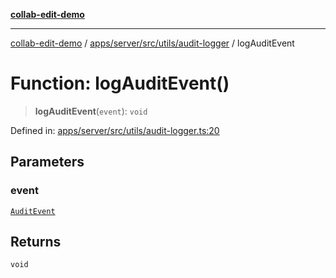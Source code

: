 [**collab-edit-demo**](../../../../../../README.md)

***

[collab-edit-demo](../../../../../../README.md) / [apps/server/src/utils/audit-logger](../README.md) / logAuditEvent

# Function: logAuditEvent()

> **logAuditEvent**(`event`): `void`

Defined in: [apps/server/src/utils/audit-logger.ts:20](https://github.com/austyle-io/pub-sub-demo/blob/facd25f09850fc4e78e94ce267c52e173d869933/apps/server/src/utils/audit-logger.ts#L20)

## Parameters

### event

[`AuditEvent`](../type-aliases/AuditEvent.md)

## Returns

`void`
